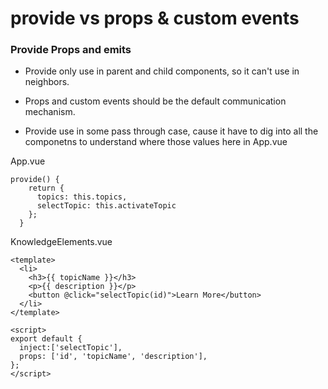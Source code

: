 # provide vs props & custom events


### Provide Props and emits

* Provide only use in parent and child components, so it can't use in neighbors.

* Props and custom events should be the default communication mechanism. 

* Provide use in some pass through case, cause it have to dig into all the componetns to understand where those values here in App.vue 


App.vue
```
provide() {
    return {
      topics: this.topics,
      selectTopic: this.activateTopic
    };
  }
```
KnowledgeElements.vue
```
<template>
  <li>
    <h3>{{ topicName }}</h3>
    <p>{{ description }}</p>
    <button @click="selectTopic(id)">Learn More</button>
  </li>
</template>

<script>
export default {
  inject:['selectTopic'],
  props: ['id', 'topicName', 'description'],
};
</script>
```

